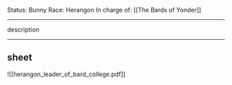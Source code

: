 Status: Bunny
Race: Herangon
In charge of: [[The Bards of Yonder]]

---

description

---

## sheet

![[herangon_leader_of_bard_college.pdf]]